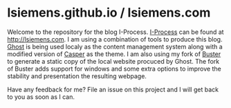 lsiemens.github.io / lsiemens.com
=================================

Welcome to the repository for the blog I-Process. [I-Process](http://lsiemens.com) can be found at http://lsiemens.com. I am using a combination of tools to produce this blog. [Ghost](https://ghost.org/) is being used localy as the content management system along with a modified version of [Casper](https://github.com/TryGhost/Casper) as the theme. I am also using my fork of [Buster](https://github.com/lsiemens/buster) to generate a static copy of the local website procuced by Ghost. The fork of Buster adds support for windows and some extra options to improve the stability and presentation the resulting webpage.

Have any feedback for me? File an issue on this project and I will get back to you as soon as I can.
